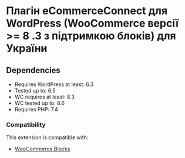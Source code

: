 # Плагін eCommerceConnect для WordPress (WooCommerce вeрсії >= 8 .3 з підтримкою блоків) для України 

## Dependencies
- Requires WordPress at least: 6.3
- Tested up to: 6.5
- WC requires at least: 8.3
- WC tested up to: 8.6
- Requires PHP: 7.4

### Compatibility
This extension is compatible with:
- [WooCommerce Blocks](https://woo.com/document/cart-checkout-blocks-status/)
